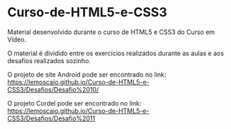 # Curso-de-HTML5-e-CSS3
 Material desenvolvido durante o curso de HTML5 e CSS3 do Curso em Vídeo.

 O material é dividido entre os exercícios realizados durante as aulas e aos desafios realizados sozinho. 

O projeto de site Android pode ser encontrado no link: https://lemoscaio.github.io/Curso-de-HTML5-e-CSS3/Desafios/Desafio%2010/

O projeto Cordel pode ser encontrado no link: https://lemoscaio.github.io/Curso-de-HTML5-e-CSS3/Desafios/Desafio%2011